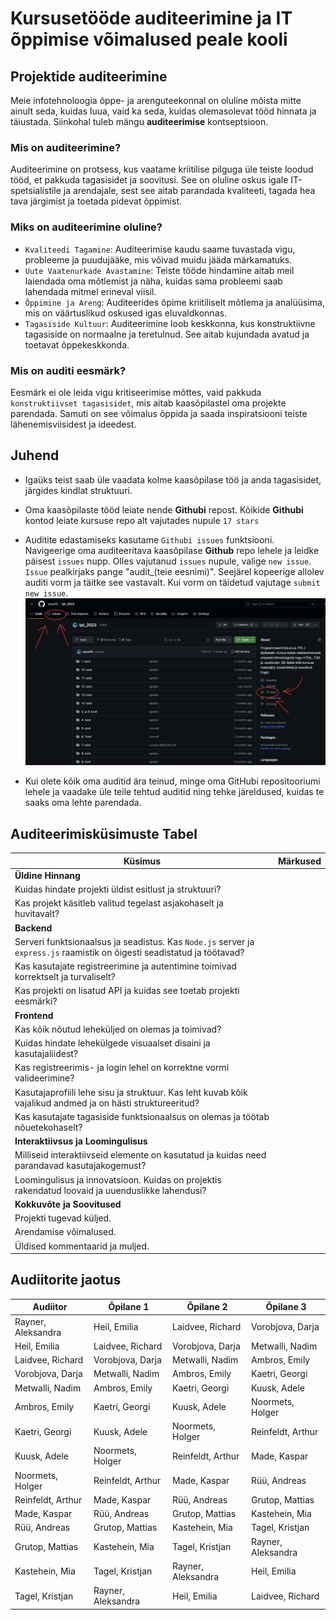 # Kursusetööde auditeerimine ja IT õppimise võimalused peale kooli

## Projektide auditeerimine

Meie infotehnoloogia õppe- ja arenguteekonnal on oluline mõista mitte ainult seda, kuidas luua, vaid ka seda, kuidas olemasolevat tööd hinnata ja täiustada. Siinkohal tuleb mängu **auditeerimise** kontseptsioon.

### Mis on auditeerimine?
Auditeerimine on protsess, kus vaatame kriitilise pilguga üle teiste loodud tööd, et pakkuda tagasisidet ja soovitusi. See on oluline oskus igale IT-spetsialistile ja arendajale, sest see aitab parandada kvaliteeti, tagada hea tava järgimist ja toetada pidevat õppimist.

### Miks on auditeerimine oluline?

- `Kvaliteedi Tagamine`: Auditeerimise kaudu saame tuvastada vigu, probleeme ja puudujääke, mis võivad muidu jääda märkamatuks.
- `Uute Vaatenurkade Avastamine`: Teiste tööde hindamine aitab meil laiendada oma mõtlemist ja näha, kuidas sama probleemi saab lahendada mitmel erineval viisil.
- `Õppimine ja Areng`: Auditeerides õpime kriitiliselt mõtlema ja analüüsima, mis on väärtuslikud oskused igas eluvaldkonnas.
- `Tagasiside Kultuur`: Auditeerimine loob keskkonna, kus konstruktiivne tagasiside on normaalne ja teretulnud. See aitab kujundada avatud ja toetavat õppekeskkonda.

### Mis on auditi eesmärk?

Eesmärk ei ole leida vigu kritiseerimise mõttes, vaid pakkuda `konstruktiivset tagasisidet`, mis aitab kaasõpilastel oma projekte parendada. Samuti on see võimalus õppida ja saada inspiratsiooni teiste lähenemisviisidest ja ideedest.


## Juhend

- Igaüks teist saab üle vaadata kolme kaasõpilase töö ja anda tagasisidet, järgides kindlat struktuuri.
- Oma kaasõpilaste tööd leiate nende **Githubi** repost. Kõikide **Githubi** kontod leiate kursuse repo alt vajutades nupule `17 stars`
- Auditite edastamiseks kasutame `Githubi issues` funktsiooni. Navigeerige oma auditeeritava kaasõpilase **Github** repo lehele ja leidke päisest `issues` nupp. Olles vajutanud `issues` nupule, valige `new issue`. `Issue` pealkirjaks pange "audit_(teie eesnimi)". Seejärel kopeerige allolev auditi vorm ja täitke see vastavalt. Kui vorm on täidetud vajutage `submit new issue`.
![Alt text](<Screenshot 2024-01-08 at 11.58.20.png>)

- Kui olete kõik oma auditid ära teinud, minge oma GitHubi repositooriumi lehele ja vaadake üle teile tehtud auditid ning tehke järeldused, kuidas te saaks oma lehte parendada.


## Auditeerimisküsimuste Tabel

| Küsimus | Märkused |
|---------|----------|
| **Üldine Hinnang** | |
| Kuidas hindate projekti üldist esitlust ja struktuuri? | |
| Kas projekt käsitleb valitud tegelast asjakohaselt ja huvitavalt? | |
| **Backend** | |
| Serveri funktsionaalsus ja seadistus. Kas `Node.js` server ja `express.js` raamistik on õigesti seadistatud ja töötavad? | |
| Kas kasutajate registreerimine ja autentimine toimivad korrektselt ja turvaliselt? | |
| Kas projekti on lisatud API ja kuidas see toetab projekti eesmärki? | |
| **Frontend** | |
| Kas kõik nõutud leheküljed on olemas ja toimivad? | |
| Kuidas hindate lehekülgede visuaalset disaini ja kasutajaliidest? | |
| Kas registreerimis- ja login lehel on korrektne vormi valideerimine? | |
| Kasutajaprofiili lehe sisu ja struktuur. Kas leht kuvab kõik vajalikud andmed ja on hästi struktureeritud? | |
| Kas kasutajate tagasiside funktsionaalsus on olemas ja töötab nõuetekohaselt? | |
| **Interaktiivsus ja Loomingulisus** | |
| Milliseid interaktiivseid elemente on kasutatud ja kuidas need parandavad kasutajakogemust? | |
| Loomingulisus ja innovatsioon. Kuidas on projektis rakendatud loovaid ja uuenduslikke lahendusi? | |
| **Kokkuvõte ja Soovitused** | |
| Projekti tugevad küljed.| |
| Arendamise võimalused. | |
| Üldised kommentaarid ja muljed. | |



## Audiitorite jaotus

| Audiitor | Õpilane 1 | Õpilane 2 | Õpilane 3 |
| --- | --- | --- | --- |
| Rayner, Aleksandra | Heil, Emilia | Laidvee, Richard | Vorobjova, Darja |
| Heil, Emilia | Laidvee, Richard | Vorobjova, Darja | Metwalli, Nadim |
| Laidvee, Richard | Vorobjova, Darja | Metwalli, Nadim | Ambros, Emily |
| Vorobjova, Darja | Metwalli, Nadim | Ambros, Emily | Kaetri, Georgi |
| Metwalli, Nadim | Ambros, Emily | Kaetri, Georgi | Kuusk, Adele |
| Ambros, Emily | Kaetri, Georgi | Kuusk, Adele | Noormets, Holger |
| Kaetri, Georgi | Kuusk, Adele | Noormets, Holger | Reinfeldt, Arthur |
| Kuusk, Adele | Noormets, Holger | Reinfeldt, Arthur | Made, Kaspar |
| Noormets, Holger | Reinfeldt, Arthur | Made, Kaspar | Rüü, Andreas |
| Reinfeldt, Arthur | Made, Kaspar | Rüü, Andreas | Grutop, Mattias |
| Made, Kaspar | Rüü, Andreas | Grutop, Mattias | Kastehein, Mia |
| Rüü, Andreas | Grutop, Mattias | Kastehein, Mia | Tagel, Kristjan |
| Grutop, Mattias | Kastehein, Mia | Tagel, Kristjan | Rayner, Aleksandra |
| Kastehein, Mia | Tagel, Kristjan | Rayner, Aleksandra | Heil, Emilia |
| Tagel, Kristjan | Rayner, Aleksandra | Heil, Emilia | Laidvee, Richard |
